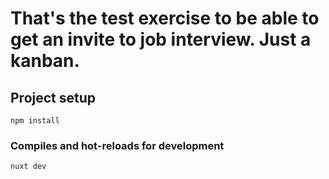 # That's the test exercise to be able to get an invite to job interview. Just a kanban.

## Project setup
```
npm install
```

### Compiles and hot-reloads for development
```
nuxt dev
```

